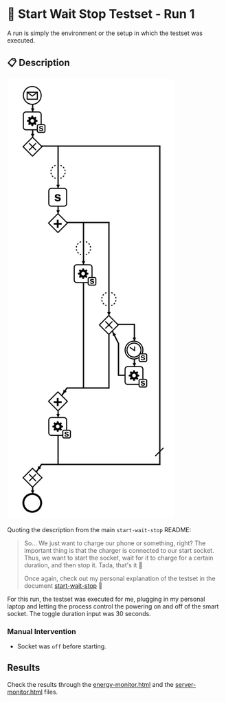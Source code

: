 # 🧪 Start Wait Stop Testset - Run 1

A run is simply the environment or the setup in which the testset was executed.

## 📋 Description

![Process Diagram](https://raw.githubusercontent.com/ylkhayat/smart-socket-service/main/docs/testsets/start-wait-stop/start-wait-stop.svg)

Quoting the description from the main `start-wait-stop` README:

> So... We just want to charge our phone or something, right? The important thing is that the charger is connected to our start socket. Thus, we want to start the socket, wait for it to charge for a certain duration, and then stop it. Tada, that's it 🎉
>
> Once again, check out my personal explanation of the testset in the document [start-wait-stop](https://ylkhayat.github.io/smart-socket-service/testsets/#start-wait-stop.pdf) 🚀

For this run, the testset was executed for me, plugging in my personal laptop and letting the process control the powering on and off of the smart socket. The toggle duration input was 30 seconds.

### Manual Intervention

- Socket was `off` before starting.

## Results

Check the results through the [energy-monitor.html](https://ylkhayat.github.io/smart-socket-service/testsets/#start-wait-stop/run-1/energy-monitor.html) and the [server-monitor.html](https://ylkhayat.github.io/smart-socket-service/testsets/#start-wait-stop/run-1/server-monitor.html) files.
